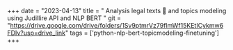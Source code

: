 +++ 
date = "2023-04-13" 
title = " Analysis legal texts 📜 and topics modeling using Judillire API and NLP BERT " 
git = "https://drive.google.com/drive/folders/1Sv9ptmrVz79flmWf15KEtICykmw6FDIv?usp=drive_link" 
tags = ['python-nlp-bert-topicmodeling-finetuning'] 
+++
